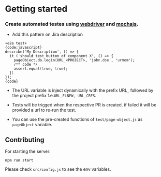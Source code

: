 # Getting started

### Create automated testes using [webdriver](http://webdriver.io/api.html) and [mochajs](https://mochajs.org/).


- Add this pattern on Jira description
```
+e2e test+
{code:javascript}
describe('My Description', () => {
  it ('should test button of component X', () => {
    pageObject.do.login(URL_<PROJECT>, 'john.doe', 'urmom');
    /** code */
    assert.equal(true, true);
  })
});
{code}
```

- The URL variable is inject dynamically with the prefix URL_ followed by the project prefix f.e.`URL_ELNEW, URL_CRES`.

- Tests will be trigged when the respective PR is created, if failed it will be provided a url to re-run the test.

- You can use the pre-created functions of `test/page-object.js` as `pageObject` variable.

## Contributing 
For starting the server:
```
npm run start
```

Please check `src/config.js` to see the env variables.
